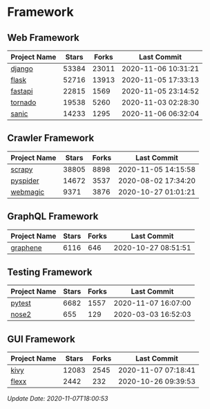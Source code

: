# Framework

## Web Framework
| Project Name | Stars | Forks | Last Commit |
| ------------ | ----- | ----- | ----------- |
| [django](https://github.com/django/django) | 53384 | 23011 | 2020-11-06 10:31:21 |
| [flask](https://github.com/pallets/flask) | 52716 | 13913 | 2020-11-05 17:33:13 |
| [fastapi](https://github.com/tiangolo/fastapi) | 22815 | 1569 | 2020-11-05 23:14:52 |
| [tornado](https://github.com/tornadoweb/tornado) | 19538 | 5260 | 2020-11-03 02:28:30 |
| [sanic](https://github.com/huge-success/sanic) | 14233 | 1295 | 2020-11-06 06:32:04 |

## Crawler Framework
| Project Name | Stars | Forks | Last Commit |
| ------------ | ----- | ----- | ----------- |
| [scrapy](https://github.com/scrapy/scrapy) | 38805 | 8898 | 2020-11-05 14:15:58 |
| [pyspider](https://github.com/binux/pyspider) | 14672 | 3537 | 2020-08-02 17:34:20 |
| [webmagic](https://github.com/code4craft/webmagic) | 9371 | 3876 | 2020-10-27 01:01:21 |

## GraphQL Framework
| Project Name | Stars | Forks | Last Commit |
| ------------ | ----- | ----- | ----------- |
| [graphene](https://github.com/graphql-python/graphene) | 6116 | 646 | 2020-10-27 08:51:51 |

## Testing Framework
| Project Name | Stars | Forks | Last Commit |
| ------------ | ----- | ----- | ----------- |
| [pytest](https://github.com/pytest-dev/pytest) | 6682 | 1557 | 2020-11-07 16:07:00 |
| [nose2](https://github.com/nose-devs/nose2) | 655 | 129 | 2020-03-03 16:52:03 |

## GUI Framework
| Project Name | Stars | Forks | Last Commit |
| ------------ | ----- | ----- | ----------- |
| [kivy](https://github.com/kivy/kivy) | 12083 | 2545 | 2020-11-07 07:18:41 |
| [flexx](https://github.com/flexxui/flexx) | 2442 | 232 | 2020-10-26 09:39:53 |

*Update Date: 2020-11-07T18:00:53*